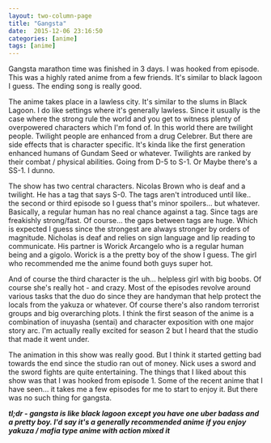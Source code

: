 ```yaml
---
layout: two-column-page 
title: "Gangsta"
date:  2015-12-06 23:16:50
categories: [anime]
tags: [anime]
---
```

Gangsta marathon time was finished in 3 days. I was hooked from episode. This was a highly rated anime from a few friends. It's similar to black lagoon I guess. The ending song is really good. 

The anime takes place in a lawless city. It's similar to the slums in Black Lagoon. I do like settings where it's generally lawless. Since it usually is the case where the strong rule the world and you get to witness plenty of overpowered characters which I'm fond of. In this world there are twilight people. Twilight people are enhanced from a drug Celebrer. But there are side effects that is character specific. It's kinda like the first generation enhanced humans of Gundam Seed or whatever. Twilights are ranked by their combat / physical abilities. Going from D-5 to S-1. Or Maybe there's a SS-1. I dunno. 

The show has two central characters. Nicolas Brown who is deaf and a twilight. He has a tag that says S-0. The tags aren't introduced until like.. the second or third episode so I guess that's minor spoilers... but whatever. Basically, a regular human has no real chance against a tag. Since tags are freakishly strong/fast. Of course... the gaps between tags are huge. Which is expected I guess since the strongest are always stronger by orders of magnitude. Nicholas is deaf and relies on sign language and lip reading to communicate. His partner is Worick Arcangelo who is a regular human being and a gigolo. Worick is a the pretty boy of the show I guess. The girl who recommended me the anime found both guys super hot.

And of course the third character is the uh... helpless girl with big boobs. Of course she's really hot - and crazy. Most of the episodes revolve around various tasks that the duo do since they are handyman that help protect the locals from the yakuza or whatever. Of course there's also random terrorist groups and big overarching plots. I think the first season of the anime is a combination of inuyasha (sentai) and character exposition with one major story arc. I'm actually really excited for season 2 but I heard that the studio that made it went under.

The animation in this show was really good. But I think it started getting bad towards the end since the studio ran out of money. Nick uses a sword and the sword fights are quite entertaining. The things that I liked about this show was that I was hooked from episode 1. Some of the recent anime that I have seen... it takes me a few episodes for me to start to enjoy it. But there was no such thing for gangsta.

***tl;dr - gangsta is like black lagoon except you have one uber badass and a pretty boy. I'd say it's a generally recommended anime if you enjoy yakuza / mafia type anime with action mixed it***
